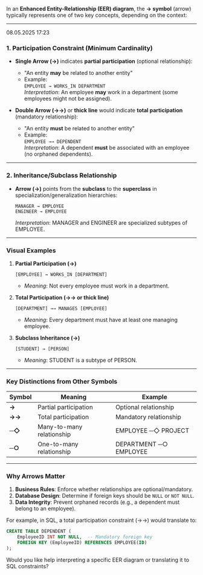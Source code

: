 In an **Enhanced Entity-Relationship (EER) diagram**, the **→ symbol** (arrow) typically represents one of two key concepts, depending on the context:


---
08.05.2025 17:23
### **1. Participation Constraint (Minimum Cardinality)**
   - **Single Arrow (→)** indicates **partial participation** (optional relationship):
     - "An entity **may** be related to another entity"
     - Example:  
       `EMPLOYEE → WORKS_IN DEPARTMENT`  
       *Interpretation*: An employee **may** work in a department (some employees might not be assigned).

   - **Double Arrow (→→)** or **thick line** would indicate **total participation** (mandatory relationship):
     - "An entity **must** be related to another entity"
     - Example:  
       `EMPLOYEE →→ DEPENDENT`  
       *Interpretation*: A dependent **must** be associated with an employee (no orphaned dependents).

---

### **2. Inheritance/Subclass Relationship**
   - **Arrow (→)** points from the **subclass** to the **superclass** in specialization/generalization hierarchies:  
     ```
     MANAGER → EMPLOYEE  
     ENGINEER → EMPLOYEE
     ```
     *Interpretation*: MANAGER and ENGINEER are specialized subtypes of EMPLOYEE.

---

### **Visual Examples**
1. **Partial Participation (→)**  
   ```
   [EMPLOYEE] → WORKS_IN [DEPARTMENT]
   ```
   - *Meaning*: Not every employee must work in a department.

2. **Total Participation (→→ or thick line)**  
   ```
   [DEPARTMENT] →→ MANAGES [EMPLOYEE]
   ```
   - *Meaning*: Every department must have at least one managing employee.

3. **Subclass Inheritance (→)**  
   ```
   [STUDENT] → [PERSON]
   ```
   - *Meaning*: STUDENT is a subtype of PERSON.

---

### **Key Distinctions from Other Symbols**
| Symbol | Meaning                     | Example                          |
|--------|----------------------------|----------------------------------|
| **→**  | Partial participation       | Optional relationship            |
| **→→** | Total participation        | Mandatory relationship           |
| **─◇** | Many-to-many relationship  | EMPLOYEE ─◇ PROJECT             |
| **─○** | One-to-many relationship   | DEPARTMENT ─○ EMPLOYEE          |

---

### **Why Arrows Matter**
1. **Business Rules**: Enforce whether relationships are optional/mandatory.
2. **Database Design**: Determine if foreign keys should be `NULL` or `NOT NULL`.
3. **Data Integrity**: Prevent orphaned records (e.g., a dependent must belong to an employee).

For example, in SQL, a total participation constraint (→→) would translate to:  
```sql
CREATE TABLE DEPENDENT (
    EmployeeID INT NOT NULL,  -- Mandatory foreign key
    FOREIGN KEY (EmployeeID) REFERENCES EMPLOYEE(ID)
);
```

Would you like help interpreting a specific EER diagram or translating it to SQL constraints?